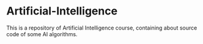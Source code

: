 # Artificial-Intelligence
This is a repository of Artificial Intelligence course, containing about source code of some AI algorithms.
